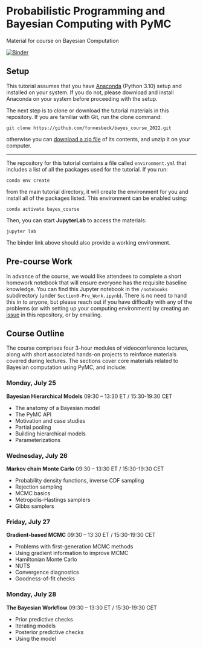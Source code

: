 # Probabilistic Programming  and Bayesian Computing with PyMC

Material for course on Bayesian Computation

[![Binder](https://mybinder.org/badge_logo.svg)](https://mybinder.org/v2/gh/fonnesbeck/bayes_course_2022/master) 

## Setup

This tutorial assumes that you have [Anaconda](https://www.anaconda.com/products/individual#download-section) (Python 3.10) setup and installed on your system. If you do not, please download and install Anaconda on your system before proceeding with the setup.

The next step is to clone or download the tutorial materials in this repository. If you are familiar with Git, run the clone command:

    git clone https://github.com/fonnesbeck/bayes_course_2022.git

otherwise you can [download a zip file](https://github.com/fonnesbeck/bayes_course_2022/archive/master.zip) of its contents, and unzip it on your computer.
***
The repository for this tutorial contains a file called `environment.yml` that includes a list of all the packages used for the tutorial. If you run:

    conda env create

from the main tutorial directory, it will create the environment for you and install all of the packages listed. This environment can be enabled using:

    conda activate bayes_course

Then, you can start **JupyterLab** to access the materials:

    jupyter lab

The binder link above should also provide a working environment.

## Pre-course Work

In advance of the course, we would like attendees to complete a short homework notebook that will ensure everyone has the requisite baseline knowledge. You can find this Jupyter notebook in the `/notebooks` subdirectory (under `Section0-Pre_Work.ipynb`). There is no need to hand this in to anyone, but please reach out if you have difficulty with any of the problems (or with setting up your computing environment) by creating an [issue](https://github.com/fonnesbeck/bayes_course_2022/issues) in this repository, or by emailing.

## Course Outline

The course comprises four 3-hour modules of videoconference lectures, along with short associated hands-on projects to reinforce materials covered during lectures. The sections cover core materials related to Bayesian computation using PyMC, and include:

### Monday, July 25

**Bayesian Hierarchical Models** 09:30 – 13:30 ET / 15:30-19:30 CET
- The anatomy of a Bayesian model
- The PyMC API
- Motivation and case studies
- Partial pooling
- Building hierarchical models
- Parameterizations

### Wednesday, July 26

**Markov chain Monte Carlo** 09:30 – 13:30 ET / 15:30-19:30 CET
- Probability density functions, inverse CDF sampling
- Rejection sampling
- MCMC basics
- Metropolis-Hastings samplers
- Gibbs samplers

### Friday, July 27

**Gradient-based MCMC** 09:30 – 13:30 ET / 15:30-19:30 CET
- Problems with first-generation MCMC methods
- Using gradient information to improve MCMC
- Hamiltonian Monte Carlo
- NUTS
- Convergence diagnostics
- Goodness-of-fit checks


### Monday, July 28

**The Bayesian Workflow** 09:30 – 13:30 ET / 15:30-19:30 CET
- Prior predictive checks
- Iterating models
- Posterior predictive checks
- Using the model
